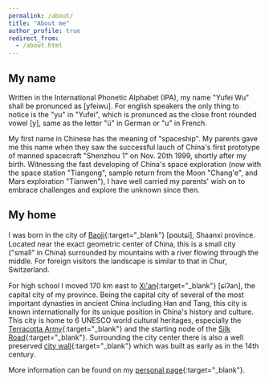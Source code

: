 ```yaml
---
permalink: /about/
title: "About me"
author_profile: true
redirect_from: 
  - /about.html
---
```


My name
------
Written in the International Phonetic Alphabet (IPA), my name "Yufei Wu" shall be pronunced as [yfeiwu]. For english speakers the only thing to notice is the "yu" in "Yufei", which is pronunced as the close front rounded vowel [y], same as the letter "ü" in German or "u" in French.  

My first name in Chinese has the meaning of "spaceship". My parents gave me this name when they saw the successful lauch of China's first prototype of manned spacecraft "Shenzhou 1" on Nov. 20th 1999, shortly after my birth. Witnessing the fast developing of China's space exploration (now with the space station "Tiangong", sample return from the Moon "Chang'e", and Mars exploration "Tianwen"), I have well carried my parents' wish on to embrace challenges and explore the unknown since then.  

My home
------
I was born in the city of [Baoji](https://en.wikipedia.org/wiki/Baoji){:target="_blank"} [pɑutɕi], Shaanxi province. Located near the exact geometric center of China, this is a small city ("small" in China) surrounded by mountains with a river flowing through the middle. For foreign visitors the landscape is similar to that in Chur, Switzerland.  

For high school I moved 170 km east to [Xi'an](https://en.wikipedia.org/wiki/Xi%27an){:target="_blank"} [ɕiʔan], the capital city of my province. Being the capital city of several of the most important dynasties in ancient China including Han and Tang, this city is known internationally for its unique position in China's history and culture. This city is home to 6 UNESCO world cultural heritages, especially the [Terracotta Army](https://en.wikipedia.org/wiki/Terracotta_Army){:target="_blank"} and the starting node of the [Silk Road](https://en.wikipedia.org/wiki/Silk_Road){:target="_blank"}. Surrounding the city center there is also a well preserved [city wall](https://en.wikipedia.org/wiki/Fortifications_of_Xi%27an){:target="_blank"} which was built as early as in the 14th century.  

More information can be found on my [personal page](https://ifeimi.github.io/){:target="_blank"}.  

